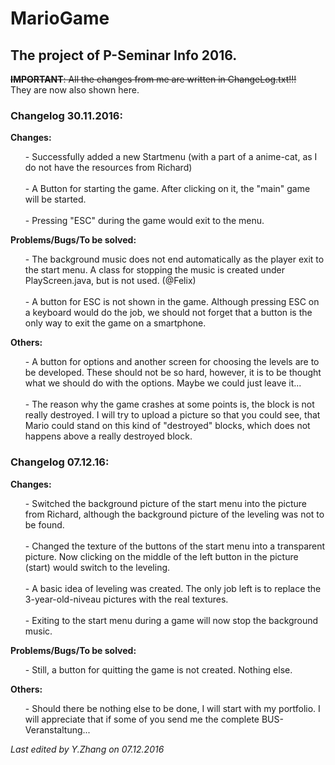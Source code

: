 # MarioGame

<h2>The project of P-Seminar Info 2016.</h2>

<p><del><b>IMPORTANT</b>: All the changes from me are written in ChangeLog.txt!!!</del>
<br />They are now also shown here.</p>

<div>
<h3>Changelog 30.11.2016:</h3>

<p><b>Changes:</b><ul>
 - Successfully added a new Startmenu (with a part of a anime-cat, as I do not have the resources from Richard)
 <br /><br />- A Button for starting the game. After clicking on it, the "main" game will be started.
 <br /><br />- Pressing "ESC" during the game would exit to the menu.</ul></p></p>

<p><b>Problems/Bugs/To be solved:</b><ul>
 - The background music does not end automatically as the player exit to the start menu. A class for stopping the music is created under PlayScreen.java, but is not used. (@Felix)
 <br /><br />- A button for ESC is not shown in the game. Although pressing ESC on a keyboard would do the job, we should not forget that a button is the only way to exit the game on a smartphone.</ul></p>

<p><b>Others:</b><ul>
 - A button for options and another screen for choosing the levels are to be developed. These should not be so hard, however, it is to be thought what we should do with the options. Maybe we could just leave it...
 <br /><br />- The reason why the game crashes at some points is, the block is not really destroyed. I will try to upload a picture so that you could see, that Mario could stand on this kind of "destroyed" blocks, which does not happens above a really destroyed block.</ul></p>
 </div>
 
 <div>
 <h3>Changelog 07.12.16:</h3>
 
 <p><b>Changes:</b><ul>
 - Switched the background picture of the start menu into the picture from Richard, although the background picture of the leveling was not to be found.
 <br /><br />- Changed the texture of the buttons of the start menu into a transparent picture. Now clicking on the middle of the left button in the picture (start) would switch to the leveling.
 <br /><br />- A basic idea of leveling was created. The only job left is to replace the 3-year-old-niveau pictures with the real textures.
 <br /><br />- Exiting to the start menu during a game will now stop the background music.</ul></p></p>
 
 <p><b>Problems/Bugs/To be solved:</b><ul>
 - Still, a button for quitting the game is not created. Nothing else.</ul></p>
 
 <p><b>Others:</b><ul>
 - Should there be nothing else to be done, I will start with my portfolio. I will appreciate that if some of you send me the complete BUS-Veranstaltung...</ul></p>
 </div>

<p><i>Last edited by Y.Zhang on 07.12.2016</i></p>
